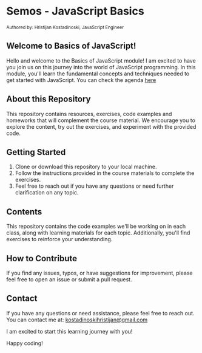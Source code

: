 # Semos - JavaScript Basics

<sub>Authored by: Hristijan Kostadinoski, JavaScript Engineer</sub>

## Welcome to Basics of JavaScript!

Hello and welcome to the Basics of JavaScript module! I am excited to have you join us on this journey
into the world of JavaScript programming. In this module, you'll learn the fundamental concepts and
techniques needed to get started with JavaScript. You can check the agenda [here](https://github.com/Nihil96/JavaScript_Basics/blob/main/Agenda.md)

## About this Repository

This repository contains resources, exercises, code examples and homeworks that will complement the course
material. We encourage you to explore the content, try out the exercises, and experiment with the
provided code.

## Getting Started

1. Clone or download this repository to your local machine.
2. Follow the instructions provided in the course materials to complete the exercises.
3. Feel free to reach out if you have any questions or need further clarification on any topic.

## Contents

This repository contains the code examples we'll be working on in each class, along with learning
materials for each topic. Additionally, you'll find exercises to reinforce your understanding.

## How to Contribute

If you find any issues, typos, or have suggestions for improvement, please feel free to open an issue or submit a pull request.

## Contact

If you have any questions or need assistance, please feel free to reach out. You can contact me at:
kostadinoskihristijan@gmail.com

I am excited to start this learning journey with you!

Happy coding!
